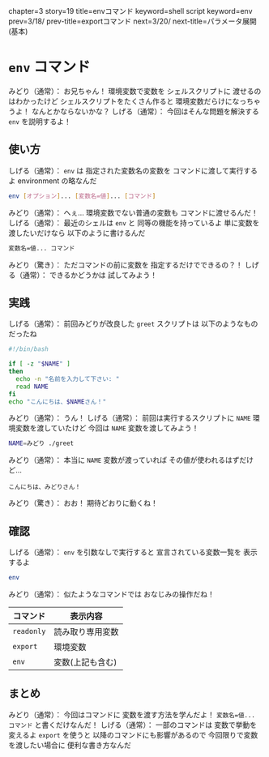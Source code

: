 chapter=3
story=19
title=envコマンド
keyword=shell script
keyword=env
prev=3/18/
prev-title=exportコマンド
next=3/20/
next-title=パラメータ展開(基本)

# `env` コマンド

みどり（通常）：
  お兄ちゃん！
  環境変数で変数を
  シェルスクリプトに
  渡せるのはわかったけど
  シェルスクリプトをたくさん作ると
  環境変数だらけになっちゃうよ！
  なんとかならないかな？
しげる（通常）：
  今回はそんな問題を解決する
  `env` を説明するよ！

## 使い方

しげる（通常）：
  `env` は
  指定された変数名の変数を
  コマンドに渡して実行するよ
  environment の略なんだ

```bash
env [オプション]... [変数名=値]... [コマンド]
```

みどり（通常）：
  へぇ…
  環境変数でない普通の変数も
  コマンドに渡せるんだ！
しげる（通常）：
  最近のシェルは `env` と
  同等の機能を持っているよ
  単に変数を渡したいだけなら
  以下のように書けるんだ

```bash
変数名=値... コマンド
```

みどり（驚き）：
  ただコマンドの前に変数を
  指定するだけでできるの？！
しげる（通常）：
  できるかどうかは
  試してみよう！

## 実践

しげる（通常）：
  前回みどりが改良した
  `greet` スクリプトは
  以下のようなものだったね

```bash
#!/bin/bash

if [ -z "$NAME" ]
then
  echo -n "名前を入力して下さい: "
  read NAME
fi
echo "こんにちは、$NAMEさん！"
```

みどり（通常）：
  うん！
しげる（通常）：
  前回は実行するスクリプトに
  `NAME` 環境変数を渡していたけど
  今回は `NAME` 変数を渡してみよう！

```bash
NAME=みどり ./greet
```

みどり（通常）：
  本当に `NAME` 変数が渡っていれば
  その値が使われるはずだけど…

```console
こんにちは、みどりさん！
```

みどり（驚き）：
  おお！
  期待どおりに動くね！

## 確認

しげる（通常）：
  `env` を引数なしで実行すると
  宣言されている変数一覧を
  表示するよ

```bash
env
```

みどり（通常）：
  似たようなコマンドでは
  おなじみの操作だね！

コマンド   | 表示内容
---------- | ------------
`readonly` | 読み取り専用変数
`export`   | 環境変数
`env`      | 変数(上記も含む)

## まとめ

みどり（通常）：
  今回はコマンドに
  変数を渡す方法を学んだよ！
  `変数名=値... コマンド`
  と書くだけなんだ！
しげる（通常）：
  一部のコマンドは
  変数で挙動を変えるよ
  `export` を使うと
  以降のコマンドにも影響があるので
  今回限りで変数を渡したい場合に
  便利な書き方なんだ

